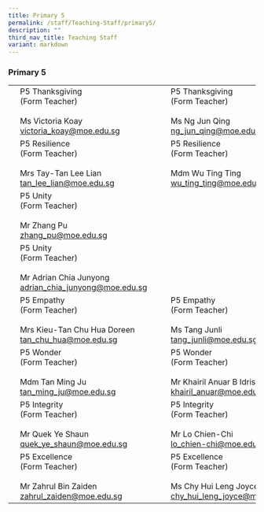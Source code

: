 ```yaml
---
title: Primary 5
permalink: /staff/Teaching-Staff/primary5/
description: ""
third_nav_title: Teaching Staff
variant: markdown
---
```

### Primary 5


|  	|  	|  	|  	|  	|
|---	|---	|---	|---	|---	|
|  	| P5 Thanksgiving<br>(Form Teacher)<br><br>Ms Victoria Koay<br>victoria_koay@moe.edu.sg	|   	| 	| P5 Thanksgiving<br>(Form Teacher)<br><br> Ms Ng Jun Qing<br>ng_jun_qing@moe.edu.sg|
| 	| P5 Resilience<br>(Form Teacher)<br><br>Mrs Tay-Tan Lee Lian<br>tan_lee_lian@moe.edu.sg|   	|	| P5 Resilience <br>(Form Teacher)<br><br>Mdm Wu Ting Ting<br>wu_ting_ting@moe.edu.sg	|
| 	| P5 Unity <br>(Form Teacher)<br><br>Mr Zhang Pu<br>zhang_pu@moe.edu.sg
| 	| P5 Unity<br>(Form Teacher)<br><br>Mr Adrian Chia Junyong<br>adrian_chia_junyong@moe.edu.sg
| 	| P5 Empathy<br>(Form Teacher)<br><br> Mrs Kieu-Tan Chu Hua Doreen<br>tan_chu_hua@moe.edu.sg 	|   	|	| P5 Empathy<br>(Form Teacher)<br><br> Ms Tang Junli<br>tang_junli@moe.edu.sg	|
| 	| P5 Wonder<br>(Form Teacher)<br><br>Mdm Tan Ming Ju<br>tan_ming_ju@moe.edu.sg	|   	| 	| P5 Wonder<br>(Form Teacher)<br><br>Mr Khairil Anuar B Idris<br>khairil_anuar@moe.edu.sg	|
| 	| P5 Integrity<br>(Form Teacher)<br><br>Mr Quek Ye Shaun<br>quek_ye_shaun@moe.edu.sg	|   	|  	| P5 Integrity<br>(Form Teacher)<br><br>Mr Lo Chien-Chi<br>lo_chien-chi@moe.edu.sg	|
| 	| P5 Excellence<br>(Form Teacher)<br><br>Mr Zahrul Bin Zaiden<br>zahrul_zaiden@moe.edu.sg	|   	| 	| P5 Excellence<br>(Form Teacher)<br><br>Ms Chy Hui Leng Joyce<br>chy_hui_leng_joyce@moe.edu.sg 	|